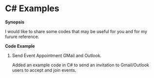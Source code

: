 # C# Examples
<b>Synopsis</b>

I would like to share some codes that may be useful for you and for my furure reference. 

<b>Code Example</b>

1) Send Event Appointment GMail and Outlook.

   Added an example code in C# to send an invitation to Gmail/Outlook users to accept and join events. 

